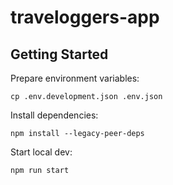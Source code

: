 # traveloggers-app

## Getting Started

Prepare environment variables:

```
cp .env.development.json .env.json
```

Install dependencies:

```
npm install --legacy-peer-deps
```

Start local dev:

```
npm run start
```
